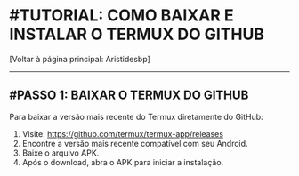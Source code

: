 #TUTORIAL: COMO BAIXAR E INSTALAR O TERMUX DO GITHUB
===============================

[Voltar à página principal: Aristidesbp]

---------------------------------------------------
#PASSO 1: BAIXAR O TERMUX DO GITHUB
---------------------------------------------------
Para baixar a versão mais recente do Termux diretamente do GitHub:
1. Visite: https://github.com/termux/termux-app/releases
2. Encontre a versão mais recente compatível com seu Android.
3. Baixe o arquivo APK.
4. Após o download, abra o APK para iniciar a instalação.

